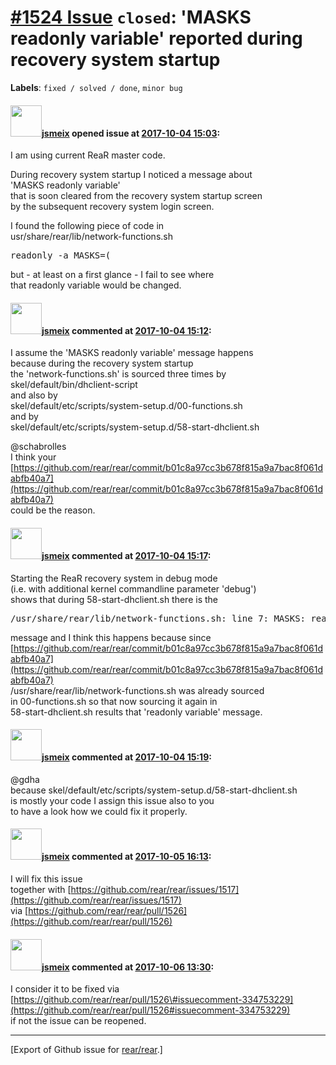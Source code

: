 [\#1524 Issue](https://github.com/rear/rear/issues/1524) `closed`: 'MASKS readonly variable' reported during recovery system startup
====================================================================================================================================

**Labels**: `fixed / solved / done`, `minor bug`

#### <img src="https://avatars.githubusercontent.com/u/1788608?u=925fc54e2ce01551392622446ece427f51e2f0ce&v=4" width="50">[jsmeix](https://github.com/jsmeix) opened issue at [2017-10-04 15:03](https://github.com/rear/rear/issues/1524):

I am using current ReaR master code.

During recovery system startup I noticed a message about  
'MASKS readonly variable'  
that is soon cleared from the recovery system startup screen  
by the subsequent recovery system login screen.

I found the following piece of code in  
usr/share/rear/lib/network-functions.sh

<pre>
readonly -a MASKS=(
</pre>

but - at least on a first glance - I fail to see where  
that readonly variable would be changed.

#### <img src="https://avatars.githubusercontent.com/u/1788608?u=925fc54e2ce01551392622446ece427f51e2f0ce&v=4" width="50">[jsmeix](https://github.com/jsmeix) commented at [2017-10-04 15:12](https://github.com/rear/rear/issues/1524#issuecomment-334188579):

I assume the 'MASKS readonly variable' message happens  
because during the recovery system startup  
the 'network-functions.sh' is sourced three times by  
skel/default/bin/dhclient-script  
and also by  
skel/default/etc/scripts/system-setup.d/00-functions.sh  
and by  
skel/default/etc/scripts/system-setup.d/58-start-dhclient.sh

@schabrolles  
I think your  
[https://github.com/rear/rear/commit/b01c8a97cc3b678f815a9a7bac8f061dabfb40a7](https://github.com/rear/rear/commit/b01c8a97cc3b678f815a9a7bac8f061dabfb40a7)  
could be the reason.

#### <img src="https://avatars.githubusercontent.com/u/1788608?u=925fc54e2ce01551392622446ece427f51e2f0ce&v=4" width="50">[jsmeix](https://github.com/jsmeix) commented at [2017-10-04 15:17](https://github.com/rear/rear/issues/1524#issuecomment-334190498):

Starting the ReaR recovery system in debug mode  
(i.e. with additional kernel commandline parameter 'debug')  
shows that during 58-start-dhclient.sh there is the

<pre>
/usr/share/rear/lib/network-functions.sh: line 7: MASKS: readonly variable
</pre>

message and I think this happens because since  
[https://github.com/rear/rear/commit/b01c8a97cc3b678f815a9a7bac8f061dabfb40a7](https://github.com/rear/rear/commit/b01c8a97cc3b678f815a9a7bac8f061dabfb40a7)  
/usr/share/rear/lib/network-functions.sh was already sourced  
in 00-functions.sh so that now sourcing it again in  
58-start-dhclient.sh results that 'readonly variable' message.

#### <img src="https://avatars.githubusercontent.com/u/1788608?u=925fc54e2ce01551392622446ece427f51e2f0ce&v=4" width="50">[jsmeix](https://github.com/jsmeix) commented at [2017-10-04 15:19](https://github.com/rear/rear/issues/1524#issuecomment-334191129):

@gdha  
because skel/default/etc/scripts/system-setup.d/58-start-dhclient.sh  
is mostly your code I assign this issue also to you  
to have a look how we could fix it properly.

#### <img src="https://avatars.githubusercontent.com/u/1788608?u=925fc54e2ce01551392622446ece427f51e2f0ce&v=4" width="50">[jsmeix](https://github.com/jsmeix) commented at [2017-10-05 16:13](https://github.com/rear/rear/issues/1524#issuecomment-334515207):

I will fix this issue  
together with
[https://github.com/rear/rear/issues/1517](https://github.com/rear/rear/issues/1517)  
via
[https://github.com/rear/rear/pull/1526](https://github.com/rear/rear/pull/1526)

#### <img src="https://avatars.githubusercontent.com/u/1788608?u=925fc54e2ce01551392622446ece427f51e2f0ce&v=4" width="50">[jsmeix](https://github.com/jsmeix) commented at [2017-10-06 13:30](https://github.com/rear/rear/issues/1524#issuecomment-334755332):

I consider it to be fixed via  
[https://github.com/rear/rear/pull/1526\#issuecomment-334753229](https://github.com/rear/rear/pull/1526#issuecomment-334753229)  
if not the issue can be reopened.

------------------------------------------------------------------------

\[Export of Github issue for
[rear/rear](https://github.com/rear/rear).\]
